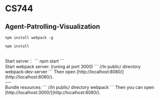 # CS744
## Agent-Patrolling-Visualization
```
npm install webpack -g
```
```
npm install
```
<br>
Start server：
```
npm start
```
<br>
Start webpack server: (runing at port 3000)
```
//In public/ directory
webpack-dev-server
```
Then open [http://localhost:8080/](http://localhost:8080/).

<br>
---
<br>
Bundle resources:
```
//In public/ directory
webpack
```
Then you can open [http://localhost:3000/](http://localhost:8080/).
